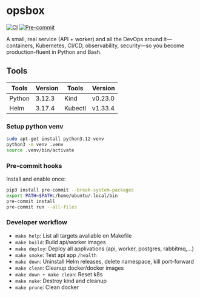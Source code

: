 # opsbox
[![CI](https://github.com/kieukhang185/opsbox/actions/workflows/ci.yaml/badge.svg?branch=main)](https://github.com/kieukhang185/opsbox/actions/workflows/ci.yaml)
[![Pre-commit](https://github.com/kieukhang185/opsbox/actions/workflows/pre-commit.yaml/badge.svg?branch=main)](https://github.com/kieukhang185/opsbox/actions/workflows/pre-commit.yaml)

A small, real service (API + worker) and all the DevOps around it—containers, Kubernetes, CI/CD, observability, security—so you become production-fluent in Python and Bash.

## Tools
|      Tools    |    Version    |      Tools    |    Version    |
| ------------- | ------------- | ------------- | ------------- |
|    Python     |     3.12.3    |      Kind     |    v0.23.0    |
|     Helm      |     3.17.4    |     Kubectl   |    v1.33.4    |

### Setup python venv
```bash
sudo apt-get install python3.12-venv
python3 -m venv .venv
source .venv/bin/activate
```

### Pre-commit hooks
Install and enable once:

```bash
pip3 install pre-commit --break-system-packages
export PATH=$PATH:/home/ubuntu/.local/bin
pre-commit install
pre-commit run --all-files
```

### Developer workflow
- `make help`: List all targets avaliable on Makefile
- `make build`: Build api/worker images
- `make deploy`: Deploy all applivations (api, worker, postgres, rabbitmq,...)
- `make smoke`: Test api app `/health`
- `make down`: Uninstall Helm releases, delete namespace, kill port-forward
- `make clean`: Cleanup docker/docker images
- `make down + make clean`: Reset k8s
- `make nuke`: Destroy kind and cleanup
- `make prune`: Clean docker
